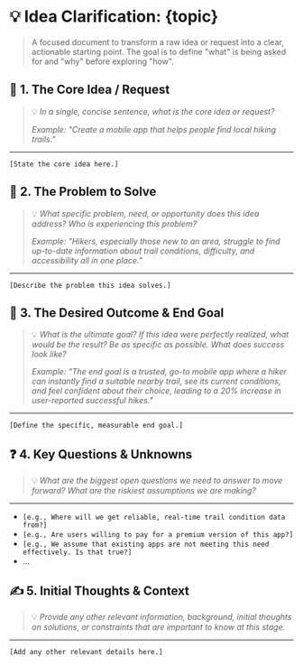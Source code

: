 # 💡 Idea Clarification: {topic}

> A focused document to transform a raw idea or request into a clear, actionable starting point. The goal is to define "what" is being asked for and "why" before exploring "how".

## 🎯 1. The Core Idea / Request
> 💡 *In a single, concise sentence, what is the core idea or request?*
>
> *Example: "Create a mobile app that helps people find local hiking trails."*
---
`[State the core idea here.]`

## 🤔 2. The Problem to Solve
> 💡 *What specific problem, need, or opportunity does this idea address? Who is experiencing this problem?*
>
> *Example: "Hikers, especially those new to an area, struggle to find up-to-date information about trail conditions, difficulty, and accessibility all in one place."*
---
`[Describe the problem this idea solves.]`

## 🏁 3. The Desired Outcome & End Goal
> 💡 *What is the ultimate goal? If this idea were perfectly realized, what would be the result? Be as specific as possible. What does success look like?*
>
> *Example: "The end goal is a trusted, go-to mobile app where a hiker can instantly find a suitable nearby trail, see its current conditions, and feel confident about their choice, leading to a 20% increase in user-reported successful hikes."*
---
`[Define the specific, measurable end goal.]`

## ❓ 4. Key Questions & Unknowns
> 💡 *What are the biggest open questions we need to answer to move forward? What are the riskiest assumptions we are making?*
---
*   `[e.g., Where will we get reliable, real-time trail condition data from?]`
*   `[e.g., Are users willing to pay for a premium version of this app?]`
*   `[e.g., We assume that existing apps are not meeting this need effectively. Is that true?]`
*   ...

## ✍️ 5. Initial Thoughts & Context
> 💡 *Provide any other relevant information, background, initial thoughts on solutions, or constraints that are important to know at this stage.*
---
`[Add any other relevant details here.]`